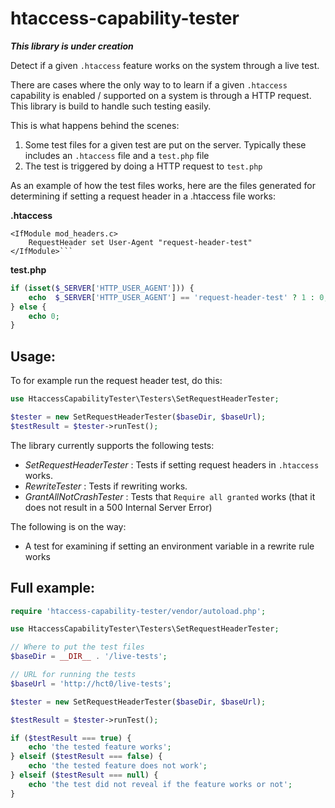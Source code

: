 # htaccess-capability-tester

***This library is under creation***

Detect if a given `.htaccess` feature works on the system through a live test.

There are cases where the only way to to learn if a given `.htaccess` capability is enabled / supported on a system is through a HTTP request. This library is build to handle such testing easily.

This is what happens behind the scenes:
1. Some test files for a given test are put on the server. Typically these includes an `.htaccess` file and a `test.php` file
2. The test is triggered by doing a HTTP request to `test.php`

As an example of how the test files works, here are the files generated for determining if setting a request header in a .htaccess file works:

**.htaccess**
```
<IfModule mod_headers.c>
    RequestHeader set User-Agent "request-header-test"
</IfModule>```
```

**test.php**
```php
if (isset($_SERVER['HTTP_USER_AGENT'])) {
    echo  $_SERVER['HTTP_USER_AGENT'] == 'request-header-test' ? 1 : 0;
} else {
    echo 0;
}
```

## Usage:

To for example run the request header test, do this:

```php
use HtaccessCapabilityTester\Testers\SetRequestHeaderTester;

$tester = new SetRequestHeaderTester($baseDir, $baseUrl);
$testResult = $tester->runTest();
```

The library currently supports the following tests:

- *SetRequestHeaderTester* : Tests if setting request headers in `.htaccess` works.
- *RewriteTester* : Tests if rewriting works.
- *GrantAllNotCrashTester* : Tests that `Require all granted` works (that it does not result in a 500 Internal Server Error)

The following is on the way:
- A test for examining if setting an environment variable in a rewrite rule works


## Full example:
```php
require 'htaccess-capability-tester/vendor/autoload.php';

use HtaccessCapabilityTester\Testers\SetRequestHeaderTester;

// Where to put the test files
$baseDir = __DIR__ . '/live-tests';

// URL for running the tests
$baseUrl = 'http://hct0/live-tests';

$tester = new SetRequestHeaderTester($baseDir, $baseUrl);

$testResult = $tester->runTest();

if ($testResult === true) {
    echo 'the tested feature works';
} elseif ($testResult === false) {
    echo 'the tested feature does not work';
} elseif ($testResult === null) {
    echo 'the test did not reveal if the feature works or not';
}
```
